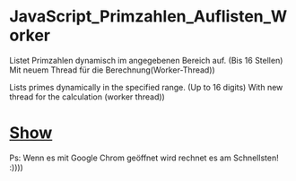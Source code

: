# JavaScript_Primzahlen_Auflisten_Worker

Listet Primzahlen dynamisch im angegebenen Bereich auf. (Bis 16 Stellen) Mit neuem Thread für die Berechnung(Worker-Thread))

Lists primes dynamically in the specified range. (Up to 16 digits) With new thread for the calculation (worker thread))

# [Show](https://sauternic.github.io/JavaScript_Primzahlen_Auflisten_Worker/)

Ps: Wenn es mit Google Chrom geöffnet wird rechnet es am Schnellsten! :))))

